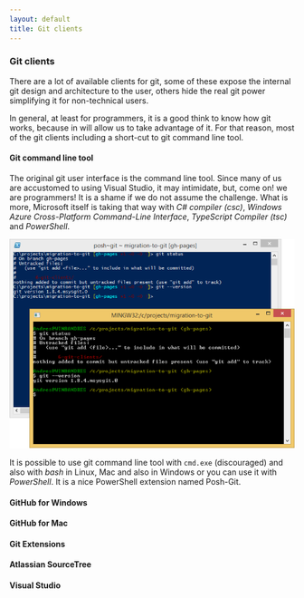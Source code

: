 ```yaml
---
layout: default
title: Git clients
---
```


### Git clients

There are a lot of available clients for git, some of these expose the internal git design and 
architecture to the user, others hide the real git power simplifying it for non-technical 
users. 

In general, at least for programmers, it is a good think to know how git works, because in will
allow us to take advantage of it. For that reason, most of the git clients including a short-cut 
to git command line tool.

#### Git command line tool

The original git user interface is the command line tool. Since many of us are accustomed to using 
Visual Studio, it may intimidate, but, come on! we are programmers! It is a shame if we do not assume 
the challenge. What is more, Microsoft itself is taking that way with _C# compiler (csc)_, _Windows 
Azure Cross-Platform Command-Line Interface_, _TypeScript Compiler (tsc)_ and _PowerShell_.

![Posh-Git over PowerShell and Git bash](git-commandline.png)

It is possible to use git command line tool with `cmd.exe` (discouraged) and also with _bash_ in Linux, 
Mac and also in Windows or you can use it with _PowerShell_. It is a nice PowerShell extension named 
Posh-Git.

#### GitHub for Windows

#### GitHub for Mac

#### Git Extensions

#### Atlassian SourceTree

#### Visual Studio
